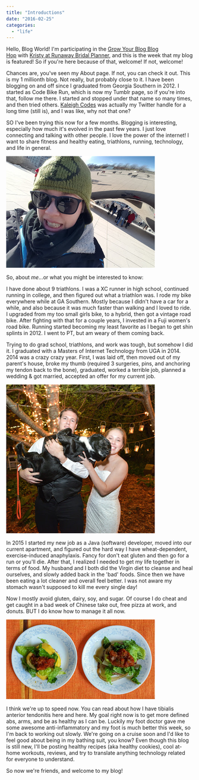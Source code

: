```yaml
---
title: "Introductions"
date: "2016-02-25"
categories: 
  - "life"
---
```


Hello, Blog World! I'm participating in the [Grow Your Blog Blog Hop](http://runawaybridalplanner.blogspot.com/2016/02/blogger-meet-up-grow-your-blog.html) with [Kristy at Runaway Bridal Planner](http://runawaybridalplanner.blogspot.com/), and this is the week that my blog is featured! So if you're here because of that, welcome! If not, welcome!

Chances are, you've seen my About page. If not, you can check it out. This is my 1 millionth blog. Not really, but probably close to it. I have been blogging on and off since I graduated from Georgia Southern in 2012. I started as Code Bike Run, which is now my Tumblr page, so if you're into that, follow me there. I started and stopped under that name so many times, and then tried others. [Kaleigh Codes](https://twitter.com/kaleighcodes) was actually my Twitter handle for a long time (still is), and I was like, why not that one?

SO I've been trying this now for a few months. Blogging is interesting, especially how much it's evolved in the past few years. I just love connecting and talking with other people. I love the power of the internet! I want to share fitness and healthy eating, triathlons, running, technology, and life in general.

[![](images/20160117_124811.jpg)](https://3.bp.blogspot.com/-k1HpfqY-iXc/Vp2M_BQ_UeI/AAAAAAABK5E/La899ZianJk/s1600/20160117_124811.jpg)

So, about _me_...or what you might be interested to know:

I have done about 9 triathlons. I was a XC runner in high school, continued running in college, and then figured out what a triathlon was. I rode my bike everywhere while at GA Southern. Mostly because I didn't have a car for a while, and also because it was much faster than walking and I loved to ride. I upgraded from my too small girls bike, to a hybrid, then got a vintage road bike. After fighting with that for a couple years, I invested in a Fuji women's road bike. Running started becoming my least favorite as I began to get shin splints in 2012. I went to PT, but am weary of them coming back.

Trying to do grad school, triathlons, and work was tough, but somehow I did it. I graduated with a Masters of Internet Technology from UGA in 2014. 2014 was a crazy crazy year. First, I was laid off, then moved out of my parent's house, broke my thumb (required 3 surgeries, pins, and anchoring my tendon back to the bone), graduated, worked a terrible job, planned a wedding & got married, accepted an offer for my current job.

[![](images/IMG_20150826_223110.jpg)](https://3.bp.blogspot.com/-jlxLsbI-TbI/Vd52e34mORI/AAAAAAAA2Dk/pByntiTTd4I/s1600/IMG_20150826_223110.jpg)

In 2015 I started my new job as a Java (software) developer, moved into our current apartment, and figured out the hard way I have wheat-dependent, exercise-induced anaphylaxis. Fancy for don't eat gluten and then go for a run or you'll die. After that, I realized I needed to get my life together in terms of food. My husband and I both did the Virgin diet to cleanse and heal ourselves, and slowly added back in the 'bad' foods. Since then we have been eating a lot cleaner and overall feel better. I was not aware my stomach wasn't supposed to kill me every single day!

Now I mostly avoid gluten, dairy, soy, and sugar. Of course I do cheat and get caught in a bad week of Chinese take out, free pizza at work, and donuts. BUT I do know how to manage it all now.

[![](images/20150827_174759-01.jpeg)](https://2.bp.blogspot.com/-KhWsYISrq0k/Vd-S95DTPlI/AAAAAAAA2G0/cBezpC9OLSs/s1600/20150827_174759-01.jpeg)

I think we're up to speed now. You can read about how I have tibialis anterior tendonitis here and here. My goal right now is to get more defined abs, arms, and be as healthy as I can be. Luckily my foot doctor gave me some awesome anti-inflammatory and my foot is much better this week, so I'm back to working out slowly. We're going on a cruise soon and I'd like to feel good about being in my bathing suit, you know? Even though this blog is still new, I'll be posting healthy recipes (aka healthy cookies), cool at-home workouts, reviews, and try to translate anything technology related for everyone to understand.

So now we're friends, and welcome to my blog!
